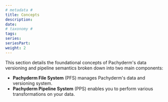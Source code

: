 ```yaml
---
# metadata # 
title: Concepts
description: 
date: 
# taxonomy #
tags: 
series:
seriesPart:
weight: 2
--- 
```


This section details the foundational concepts of Pachyderm's data versioning and pipeline semantics broken down into two main components:

- **Pachyderm File System** (PFS) manages Pachyderm's data and versioning system.
- **Pachyderm Pipeline System** (PPS) enables you to perform various transformations on your data. 
 